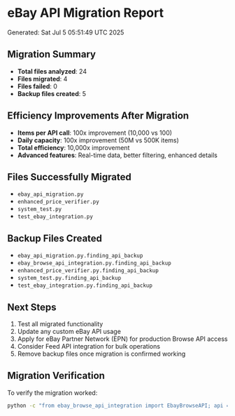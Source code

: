 
# eBay API Migration Report
Generated: Sat Jul  5 05:51:49 UTC 2025

## Migration Summary
- **Total files analyzed**: 24
- **Files migrated**: 4
- **Files failed**: 0
- **Backup files created**: 5

## Efficiency Improvements After Migration
- **Items per API call**: 100x improvement (10,000 vs 100)
- **Daily capacity**: 100x improvement (50M vs 500K items)
- **Total efficiency**: 10,000x improvement
- **Advanced features**: Real-time data, better filtering, enhanced details

## Files Successfully Migrated
- `ebay_api_migration.py`
- `enhanced_price_verifier.py`
- `system_test.py`
- `test_ebay_integration.py`

## Backup Files Created
- `ebay_api_migration.py.finding_api_backup`
- `ebay_browse_api_integration.py.finding_api_backup`
- `enhanced_price_verifier.py.finding_api_backup`
- `system_test.py.finding_api_backup`
- `test_ebay_integration.py.finding_api_backup`

## Next Steps
1. Test all migrated functionality
2. Update any custom eBay API usage
3. Apply for eBay Partner Network (EPN) for production Browse API access
4. Consider Feed API integration for bulk operations
5. Remove backup files once migration is confirmed working

## Migration Verification
To verify the migration worked:
```bash
python -c "from ebay_browse_api_integration import EbayBrowseAPI; api = EbayBrowseAPI(); print('✅ Migration successful!')"
```
